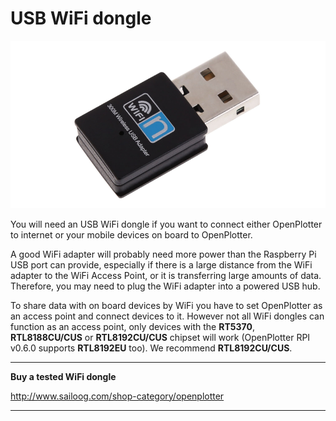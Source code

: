 # USB WiFi dongle

![](wifi.png)

You will need an USB WiFi dongle if you want to connect either OpenPlotter to internet or your mobile devices on board to OpenPlotter.

A good WiFi adapter will probably need more power than the Raspberry Pi USB port can provide, especially if there is a large distance from the WiFi adapter to the WiFi Access Point, or it is transferring large amounts of data. Therefore, you may need to plug the WiFi adapter into a powered USB hub.

To share data with on board devices by WiFi you have to set OpenPlotter as an access point and connect devices to it. However not all WiFi dongles can function as an access point, only devices with the **RT5370**, **RTL8188CU/CUS**  or **RTL8192CU/CUS** chipset will work (OpenPlotter RPI v0.6.0 supports **RTL8192EU** too). We recommend **RTL8192CU/CUS**.

---

**Buy a tested WiFi dongle**

http://www.sailoog.com/shop-category/openplotter

---